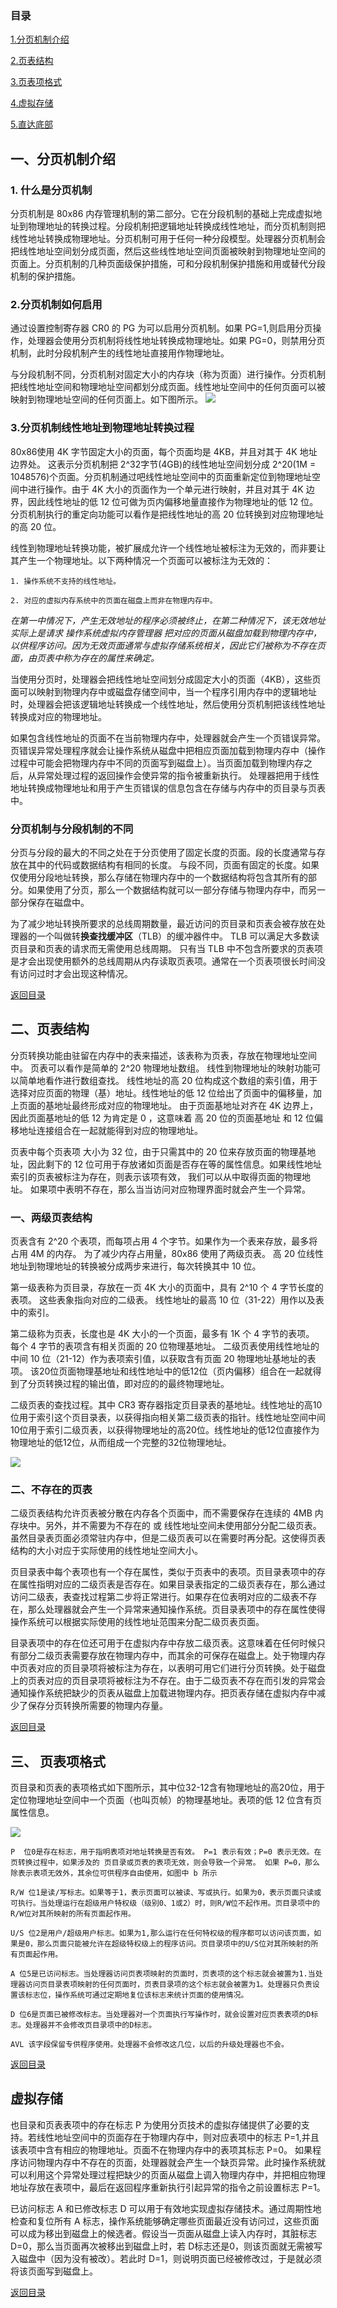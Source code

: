 <h3 id = 'm'> 目录 </h3>

[1.分页机制介绍](#1)

[2.页表结构](#2)

[3.页表项格式](#3)

[4.虚拟存储](#4)

[5.直达底部](#e)

<h2 id = '1'> 一、分页机制介绍 </h2>

### 1. 什么是分页机制

分页机制是 80x86 内存管理机制的第二部分。它在分段机制的基础上完成虚拟地址到物理地址的转换过程。分段机制把逻辑地址转换成线性地址，而分页机制则把线性地址转换成物理地址。分页机制可用于任何一种分段模型。处理器分页机制会把线性地址空间划分成页面，然后这些线性地址空间页面被映射到物理地址空间的页面上。分页机制的几种页面级保护措施，可和分段机制保护措施和用或替代分段机制的保护措施。

### 2.分页机制如何启用

通过设置控制寄存器 CR0 的 PG 为可以启用分页机制。如果 PG=1,则启用分页操作，处理器会使用分页机制将线性地址转换成物理地址。如果 PG=0，则禁用分页机制，此时分段机制产生的线性地址直接用作物理地址。

与分段机制不同，分页机制对固定大小的内存块（称为页面）进行操作。分页机制把线性地址空间和物理地址空间都划分成页面。线性地址空间中的任何页面可以被映射到物理地址空间的任何页面上。如下图所示。
![](http://images2017.cnblogs.com/blog/825979/201801/825979-20180130231418296-652550151.png)



### 3.分页机制线性地址到物理地址转换过程

80x86使用 4K 字节固定大小的页面，每个页面均是 4KB，并且对其于 4K 地址边界处。 这表示分页机制把 2^32字节(4GB)的线性地址空间划分成 2^20(1M = 1048576)个页面。分页机制通过吧线性地址空间中的页面重新定位到物理地址空间中进行操作。由于 4K 大小的页面作为一个单元进行映射，并且对其于 4K 边界，因此线性地址的低 12 位可做为页内偏移地量直接作为物理地址的低 12 位。分页机制执行的重定向功能可以看作是把线性地址的高 20 位转换到对应物理地址的高 20 位。

线性到物理地址转换功能，被扩展成允许一个线性地址被标注为无效的，而非要让其产生一个物理地址。以下两种情况一个页面可以被标注为无效的：

	1. 操作系统不支持的线性地址。

	2. 对应的虚拟内存系统中的页面在磁盘上而非在物理内存中。

*在第一中情况下，产生无效地址的程序必须被终止，在第二种情况下，该无效地址实际上是请求 操作系统虚拟内存管理器 把对应的页面从磁盘加载到物理内存中，以供程序访问。因为无效页面通常与虚拟存储系统相关，因此它们被称为不存在页面，由页表中称为存在的属性来确定。*



当使用分页时，处理器会把线性地址空间划分成固定大小的页面（4KB），这些页面可以映射到物理内存中或磁盘存储空间中，当一个程序引用内存中的逻辑地址时，处理器会把该逻辑地址转换成一个线性地址，然后使用分页机制把该线性地址转换成对应的物理地址。

如果包含线性地址的页面不在当前物理内存中，处理器就会产生一个页错误异常。页错误异常处理程序就会让操作系统从磁盘中把相应页面加载到物理内存中（操作过程中可能会把物理内存中不同的页面写到磁盘上）。当页面加载到物理内存之后，从异常处理过程的返回操作会使异常的指令被重新执行。 处理器把用于线性地址转换成物理地址和用于产生页错误的信息包含在存储与内存中的页目录与页表中。

### 分页机制与分段机制的不同

分页与分段的最大的不同之处在于分页使用了固定长度的页面。段的长度通常与存放在其中的代码或数据结构有相同的长度。 与段不同，页面有固定的长度。如果仅使用分段地址转换，那么存储在物理内存中的一个数据结构将包含其所有的部分。如果使用了分页，那么一个数据结构就可以一部分存储与物理内存中，而另一部分保存在磁盘中。

为了减少地址转换所要求的总线周期数量，最近访问的页目录和页表会被存放在处理器的一个叫做转**换查找缓冲区**（TLB）的缓冲器件中。 TLB 可以满足大多数读页目录和页表的请求而无需使用总线周期。 只有当 TLB 中不包含所要求的页表项是才会出现使用额外的总线周期从内存读取页表项。通常在一个页表项很长时间没有访问过时才会出现这种情况。




[返回目录](#m)
<h2 id = '2'> 二、页表结构 </h2>

分页转换功能由驻留在内存中的表来描述，该表称为页表，存放在物理地址空间中。 页表可以看作是简单的 2^20 物理地址数组。 线性到物理地址的映射功能可以简单地看作进行数组查找。 线性地址的高 20 位构成这个数组的索引值，用于选择对应页面的物理（基）地址。线性地址的低 12 位给出了页面中的偏移量，加上页面的基地址最终形成对应的物理地址。 由于页面基地址对齐在 4K 边界上，因此页面基地址的低 12 为肯定是 0 ，这意味着 高 20 位的页面基地址 和 12 位偏移地址连接组合在一起就能得到对应的物理地址。

页表中每个页表项 大小为 32 位，由于只需其中的 20 位来存放页面的物理基地址，因此剩下的 12 位可用于存放诸如页面是否存在等的属性信息。如果线性地址索引的页表被标注为存在，则表示该项有效， 我们可以从中取得页面的物理地址。 如果项中表明不存在，那么当当访问对应物理界面时就会产生一个异常。

###  一、两级页表结构

页表含有 2^20 个表项，而每项占用 4 个字节。如果作为一个表来存放，最多将占用 4M 的内存。 为了减少内存占用量，80x86 使用了两级页表。 高 20 位线性地址到物理地址的转换被分成两步来进行，每次转换其中 10 位。

第一级表称为页目录，存放在一页 4K 大小的页面中，具有 2^10 个 4 字节长度的表项。 这些表象指向对应的二级表。 线性地址的最高 10 位（31-22）用作以及表中的索引。

第二级称为页表，长度也是 4K 大小的一个页面，最多有 1K 个 4 字节的表项。 每个 4 字节的表项含有相关页面的 20 位物理基地址。 二级页表使用线性地址的中间 10 位（21-12）作为表项索引值，以获取含有页面 20 物理地址基地址的表项。 该20位页面物理基地址和线性地址中的低12位（页内偏移）组合在一起就得到了分页转换过程的输出值，即对应的的最终物理地址。

二级页表的查找过程。其中 CR3 寄存器指定页目录表的基地址。线性地址的高10位用于索引这个页目录表，以获得指向相关第二级页表的指针。线性地址空间中间10位用于索引二级页表，以获得物理地址的高20位。线性地址的低12位直接作为物理地址的低12位，从而组成一个完整的32位物理地址。

![](http://images2017.cnblogs.com/blog/825979/201802/825979-20180203175438359-590143270.png)



### 二、不存在的页表

 二级页表结构允许页表被分散在内存各个页面中，而不需要保存在连续的 4MB 内存块中。另外，并不需要为不存在的  或 线性地址空间未使用部分分配二级页表。 虽然目录表页面必须常驻内存中，但是二级页表可以在需要时再分配。这使得页表结构的大小对应于实际使用的线性地址空间大小。


页目录表中每个表项也有一个存在属性，类似于页表中的表项。页目录表项中的存在属性指明对应的二级页表是否存在。如果目录表指定的二级页表存在，那么通过访问二级表，表查找过程第二步将正常进行。如果存在位表明对应的二级表不存在，那么处理器就会产生一个异常来通知操作系统。页目录表项中的存在属性使得操作系统可以根据实际使用的线性地址范围来分配二级页表页面。

目录表项中的存在位还可用于在虚拟内存中存放二级页表。这意味着在任何时候只有部分二级页表需要存放在物理内存中，而其余的可保存在磁盘上。处于物理内存中页表对应的页目录项将被标注为存在，以表明可用它们进行分页转换。处于磁盘上的页表对应的页目录项将被标注为不存在。由于二级页表不存在而引发的异常会通知操作系统把缺少的页表从磁盘上加载进物理内存。把页表存储在虚拟内存中减少了保存分页转换所需要的物理内存量。


[返回目录](#m)
<h2 id = '3'>三、 页表项格式 </h2>

页目录和页表的表项格式如下图所示，其中位32-12含有物理地址的高20位，用于定位物理地址空间中一个页面（也叫页帧）的物理基地址。表项的低 12 位含有页属性信息。

![](http://images2017.cnblogs.com/blog/825979/201802/825979-20180203214109125-1196546263.png)

	P  位0是存在标志，用于指明表项对地址转换是否有效。 P=1 表示有效；P=0 表示无效。在页转换过程中，如果涉及的 页目录或页表的表项无效，则会导致一个异常。 如果 P=0，那么除表示表项无效外，其余位可供程序自由使用，如图中 b 所示

	R/W 位1是读/写标志。如果等于1，表示页面可以被读、写或执行。如果为0，表示页面只读或可执行。当处理运行在超级用户特权级（级别0、1或2）时，则R/W位不起作用。页目录项中的R/W位对其所映射的所有页面起作用。

	U/S 位2是用户/超级用户标志。如果为1,那么运行在任何特权级的程序都可以访问该页面，如果是0，那么页面只能被允许在超级特权级上的程序访问。页目录项中的U/S位对其所映射的所有页面起作用。

	A 位5是已访问标志。当处理器访问页表项映射的页面时，页表项的这个标志就会被置为1.当处理器访问页目录表项映射的任何页面时，页表目录项的这个标志就会被置为1。处理器只负责设置该标志位，操作系统可通过定期地复位该标志来统计页面的使用情况。

	D 位6是页面已被修改标志。当处理器对一个页面执行写操作时，就会设置对应页表表项的D标志。处理器并不会修改页目录项中的D标志。

	AVL 该字段保留专供程序使用。处理器不会修改这几位，以后的升级处理器也不会。

[返回目录](#m)
<h2 id = '3'> 虚拟存储 </h2>

也目录和页表表项中的存在标志 P 为使用分页技术的虚拟存储提供了必要的支持。若线性地址空间中的页面存在于物理内存中，则对应表项中的标志 P=1,并且该表项中含有相应的物理地址。页面不在物理内存中的表项其标志 P=0。 如果程序访问物理内存中不存在的页面，处理器就会产生一个缺页异常。此时操作系统就可以利用这个异常处理过程把缺少的页面从磁盘上调入物理内存中，并把相应物理地址存放在表项中，最后在返回程序重新执行引起异常的指令之前设置标志 P=1。

已访问标志 A 和已修改标志 D 可以用于有效地实现虚拟存储技术。通过周期性地检查和复位所有 A 标志，操作系统能够确定哪些页面最近没有访问过，这些页面可以成为移出到磁盘上的候选者。假设当一页面从磁盘上读入内存时，其脏标志 D=0，那么当页面再次被移出到磁盘上时，若 D标志还是0，则该页面就无需被写入磁盘中（因为没有被改）。若此时 D=1，则说明页面已经被修改过，于是就必须将该页面写到磁盘上。


[返回目录](#m)
<p id = 'e'> </p>